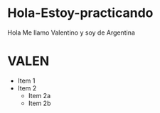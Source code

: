 # Hola-Estoy-practicando
Hola
Me llamo Valentino y soy de Argentina
# VALEN
* Item 1
* Item 2
  * Item 2a
  * Item 2b
